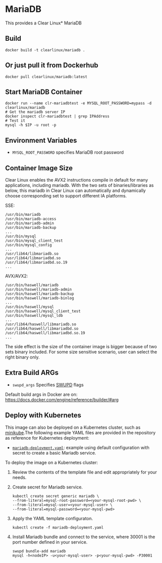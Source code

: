 MariaDB
=======

This provides a Clear Linux* MariaDB

Build
-----
```
docker build -t clearlinux/mariadb .
```

Or just pull it from Dockerhub
---------------------------
```
docker pull clearlinux/mariadb:latest
```

Start MariaDB Container
-----------------------
```
docker run --name clr-mariadbtest -e MYSQL_ROOT_PASSWORD=mypass -d clearlinux/mariadb
# Get the mariadb server IP
docker inspect clr-mariadbtest | grep IPAddress
# Test it
mysql -h $IP -u root -p
```

Environment Variables
---------------------
- ``MYSQL_ROOT_PASSWORD`` specifies MariaDB root password


Container Image Size
---------------------
Clear Linux enables the AVX2 instructions compile in default for many applications, including mariadb.
With the two sets of binaries/libraries as below, this mariadb in Clear Linux can automatically and 
dynamically choose corresponding set to support different IA platforms.

SSE:
```
/usr/bin/mariadb
/usr/bin/mariadb-access
/usr/bin/mariadb-admin
/usr/bin/mariadb-backup
...
/usr/bin/mysql
/usr/bin/mysql_client_test
/usr/bin/mysql_config
...
/usr/lib64/libmariadb.so
/usr/lib64/libmariadbd.so
/usr/lib64/libmariadbd.so.19
...
```

AVX/AVX2:
```
/usr/bin/haswell/mariadb
/usr/bin/haswell/mariadb-admin
/usr/bin/haswell/mariadb-backup
/usr/bin/haswell/mariadb-binlog
...
/usr/bin/haswell/mysql
/usr/bin/haswell/mysql_client_test
/usr/bin/haswell/mysql_ldb
...
/usr/lib64/haswell/libmariadb.so
/usr/lib64/haswell/libmariadbd.so
/usr/lib64/haswell/libmariadbd.so.19
...
```

The side effect is the size of the container image is bigger because of two sets binary included. For some size sensitive scenario, user can select the right binary only. 

Extra Build ARGs
----------------
- ``swupd_args`` Specifies [SWUPD](https://github.com/clearlinux/swupd-client/blob/master/docs/swupd.1.rst#options) flags

Default build args in Docker are on: https://docs.docker.com/engine/reference/builder/#arg

## Deploy with Kubernetes

This image can also be deployed on a Kubernetes cluster, such as [minikube](https://kubernetes.io/docs/setup/learning-environment/minikube/).The following example YAML files are provided in the repository as reference for Kubernetes deployment:

- [`mariadb-deployment.yaml`](https://github.com/clearlinux/dockerfiles/blob/master/mariadb/mariadb-deployment.yaml): example using default configuration with secret to create a basic Mariadb service.

To deploy the image on a Kubernetes cluster:

1. Review the contents of the template file and edit appropriately for your needs.

2. Create secret for Mariadb service.

   ```
   kubectl create secret generic mariadb \
   --from-literal=mysql-root-password=<your-mysql-root-pwd> \
   --from-literal=mysql-user=<your-mysql-user> \
   --from-literal=mysql-password=<your-mysql-pwd>
   ```

3. Apply the YAML template configuraton.

   ```
   kubectl create -f mariadb-deployment.yaml
   ```

4. Install Mariadb bundle and connect to the service, where 30001 is the port number defined in your service.

   ```
   swupd bundle-add mariadb
   mysql -h<nodeIP> -u<your-mysql-user> -p<your-mysql-pwd> -P30001
   ```

   